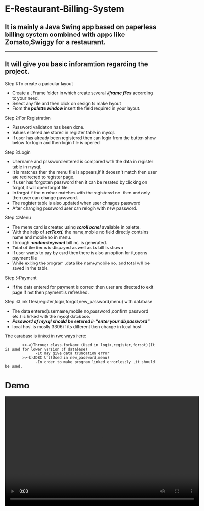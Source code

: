 # E-Restaurant-Billing-System

## It is mainly a Java Swing app based on paperless billing system combined with apps like Zomato,Swiggy for a restaurant.
------------------------------------------------------------------------------------------------------------------------

## It will give you basic inforamtion regarding the project.

Step 1:To create a paricular layout<br>
         <ul>
        <li> Create a JFrame folder in which create several <strong><em>Jframe files</strong></em> according to your need.<br></li>
        <li>Select any file and then click on design to make layout<br></li>
        <li>From the <strong><em>palette window</strong></em> insert the field required in your layout.<br></li>
         </ul>
     
Step 2:For Registration<br>
        <ul>
        <li>Password validation has been done.<br></li>
        <li>Values entered are stored in register table in mysql.<br></li>
        <li>If user has already been registered then can login from the button show below for login and then login file is opened<br></li>
        </ul>
         
Step 3:Login<br>
         <ul>
        <li>Username and password entered is compared with the data in register table in mysql.<br></li>
        <li>It is matches then the menu file is appears,if it deoesn't match then user are redirected to register page.<br></li>
        <li>If user has forgotten password then it can be reseted by clicking on forgot,it will open forgot file.<br></li>
        <li>In forgot if the number matches with the registered no. then and only then user can change password.<br></li>
        <li>The register table is also updated when user chnages password.<br></li>
        <li>After changing password user can relogin with new password.<br></li>
         </ul>

Step 4:Menu<br>
        <ul>
        <li>The menu card is created using <strong><em>scroll panel</strong></em> available in palette.<br></li>
        <li>With the help of <strong><em>setText()</strong></em> the name,mobile no field directly contains name and mobile no in menu.<br></li>
        <li>Through <strong><em>random keyword</strong></em> bill no. is generated.<br></li>
        <li>Total of the items is dispayed as well as its bill is shown<br></li>
        <li>If user wants to pay by card then there is also an option for it,opens payment file<br></li>
        <li>While exiting the program ,data like name,mobile no. and total will be saved in the table.<br></li>
        </ul>
        
Step 5:Payment<br>
         <ul>
        <li>If the data entered for payment is correct then user are directed to exit page if not then payment is refreshed.<br></li>
         </ul>
         
Step 6:Link files(register,login,forgot,new_password,menu) with database<br>
        <ul>
        <li>The data entered(username,mobile no,password ,confirm password etc.) is linked with the mysql database.<br></li>
        <li><strong><em>Password of mysql should be entered in "enter your db password"</strong></em><br></li>
        <li>local host is mostly 3306 if its different then change in local host<br> </li>
         </ul>
        The database is linked in two ways here: 
            
            >>-a)Through class.forName (Used in login,register,forgot)(It is used for lower version of database)
                  -It may give data truncation error
            >>-b)JDBC Url(Used in new_password,menu)
                  -In order to make program linked errorlessly ,it should be used.

# Demo

<video width="640" height="360" controls>
  <source src="https://drive.google.com/file/d/1eY3Ci05vwjHDjoWCQ-8yeB9Ov2oWadLc/view?usp=sharing" type="video/mp4">
  Your browser does not support the video tag.
</video>
